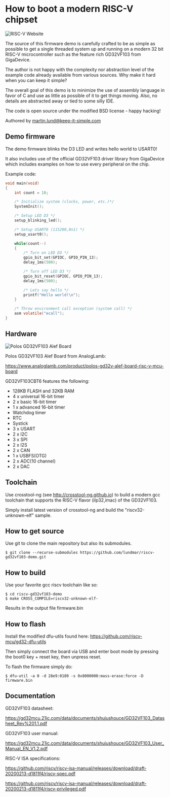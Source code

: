# How to boot a modern RISC-V chipset

![RISC-V Website](https://content.riscv.org/wp-content/uploads/2018/09/riscv-logo.png)

The source of this firmware demo is carefully crafted to be as simple as
possible to get a single threaded system up and running on a modern 32 bit
RISC-V microcontroller such as the feature rich GD32VF103 from GigaDevice.

The author is not happy with the complexity nor abstraction level of the
example code already available from various sources. Why make it hard when you
can keep it simple?

The overall goal of this demo is to minimize the use of assembly language in
favor of C and use as little as possible of it to get things moving. Also, no
details are abstracted away or tied to some silly IDE.

The code is open source under the modified BSD license  - happy hacking!

Authored by martin.lund@keep-it-simple.com

## Demo firmware

The demo firmware blinks the D3 LED and writes hello world to USART0!

It also includes use of the official GD32VF103 driver library from GigaDevice
which includes examples on how to use every peripheral on the chip.

Example code:

```c
void main(void)
{
    int count = 10;

    /* Initialize system (clocks, power, etc.)*/
    SystemInit();

    /* Setup LED D3 */
    setup_blinking_led();

    /* Setup USART0 (115200,8n1) */
    setup_usart0();

    while(count--)
    {
        /* Turn on LED D3 */
        gpio_bit_set(GPIOC, GPIO_PIN_13);
        delay_1ms(500);

        /* Turn off LED D3 */
        gpio_bit_reset(GPIOC, GPIO_PIN_13);
        delay_1ms(500);

        /* Lets say hello */
        printf("Hello world!\n");
    }

    /* Throw environment call exception (system call) */
    asm volatile("ecall");
}
```

## Hardware

![Polos GD32VF103 Alef Board](https://www.analoglamb.com/wp-content/uploads/2020/01/polos_gd32vf103_alef_board_00.png)

Polos GD32VF103 Alef Board from AnalogLamb:

https://www.analoglamb.com/product/polos-gd32v-alef-board-risc-v-mcu-board

GD32VF103CBT6 features the following:

 * 128KB FLASH and 32KB RAM
 * 4 x universal 16-bit timer
 * 2 x basic 16-bit timer
 * 1 x advanced 16-bit timer
 * Watchdog timer
 * RTC
 * Systick
 * 3 x USART
 * 2 x I2C
 * 3 x SPI
 * 2 x I2S
 * 2 x CAN
 * 1 x USBFS(OTG)
 * 2 x ADC(10 channel)
 * 2 x DAC

## Toolchain

Use crosstool-ng (see http://crosstool-ng.github.io) to build a modern gcc
toolchain that supports the RISC-V flavor (ilp32,imac) of the GD32VF103.

Simply install latest version of crosstool-ng and build the "riscv32-unknown-elf" sample.

## How to get source

Use git to clone the main repository but also its submodules.

    $ git clone --recurse-submodules https://github.com/lundmar/riscv-gd32vf103-demo.git

## How to build

Use your favorite gcc riscv toolchain like so:

    $ cd riscv-gd32vf103-demo
    $ make CROSS_COMPILE=riscv32-unknown-elf-

Results in the output file firmware.bin

## How to flash

Install the modified dfu-utils found here:
https://github.com/riscv-mcu/gd32-dfu-utils

Then simply connect the board via USB and enter boot mode by pressing the boot0
key + reset key, then unpress reset.

To flash the firmware simply do:

    $ dfu-util -a 0 -d 28e9:0189 -s 0x8000000:mass-erase:force -D firmware.bin

## Documentation

GD32VF103 datasheet:

https://gd32mcu.21ic.com/data/documents/shujushouce/GD32VF103_Datasheet_Rev%201.1.pdf

GD32VF103 user manual:

https://gd32mcu.21ic.com/data/documents/shujushouce/GD32VF103_User_Manual_EN_V1.2.pdf

RISC-V ISA specifications:

https://github.com/riscv/riscv-isa-manual/releases/download/draft-20200213-d1811f4/riscv-spec.pdf

https://github.com/riscv/riscv-isa-manual/releases/download/draft-20200213-d1811f4/riscv-privileged.pdf


